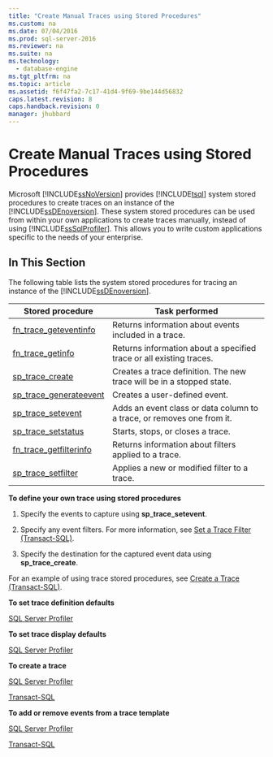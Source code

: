 ```yaml
---
title: "Create Manual Traces using Stored Procedures"
ms.custom: na
ms.date: 07/04/2016
ms.prod: sql-server-2016
ms.reviewer: na
ms.suite: na
ms.technology: 
  - database-engine
ms.tgt_pltfrm: na
ms.topic: article
ms.assetid: f6f47fa2-7c17-41d4-9f69-9be144d56832
caps.latest.revision: 8
caps.handback.revision: 0
manager: jhubbard
---
```

# Create Manual Traces using Stored Procedures
Microsoft [!INCLUDE[ssNoVersion](../../Topics/TopicNameContainA/tokens/ssNoVersion_md.md)] provides [!INCLUDE[tsql](../../Topics/TopicNameContainA/tokens/tsql_md.md)] system stored procedures to create traces on an instance of the [!INCLUDE[ssDEnoversion](../../Topics/TopicNameContainA/tokens/ssDEnoversion_md.md)]. These system stored procedures can be used from within your own applications to create traces manually, instead of using [!INCLUDE[ssSqlProfiler](../../Topics/TopicNameContainA/tokens/ssSqlProfiler_md.md)]. This allows you to write custom applications specific to the needs of your enterprise.  
  
## In This Section  
 The following table lists the system stored procedures for tracing an instance of the [!INCLUDE[ssDEnoversion](../../Topics/TopicNameContainA/tokens/ssDEnoversion_md.md)].  
  
|Stored procedure|Task performed|  
|----------------------|--------------------|  
|[fn_trace_geteventinfo](assetId:///5b1c858a-ca43-4e2b-9d67-8654daaf0cc5)|Returns information about events included in a trace.|  
|[fn_trace_getinfo](assetId:///04b140fe-110a-47b8-98b5-e4c161beb6c9)|Returns information about a specified trace or all existing traces.|  
|[sp_trace_create](assetId:///f3a43597-4c5a-4520-bcab-becdbbf81d2e)|Creates a trace definition. The new trace will be in a stopped state.|  
|[sp_trace_generateevent](assetId:///3ef05bfb-b467-4403-89cc-6e77ef9247dd)|Creates a user-defined event.|  
|[sp_trace_setevent](assetId:///7662d1d9-6d0f-443a-b011-c901a8b77a44)|Adds an event class or data column to a trace, or removes one from it.|  
|[sp_trace_setstatus](assetId:///29e7a7d7-b9c1-414a-968a-fc247769750d)|Starts, stops, or closes a trace.|  
|[fn_trace_getfilterinfo](assetId:///09fe4a28-ff8a-4655-9da1-4654d5bc514d)|Returns information about filters applied to a trace.|  
|[sp_trace_setfilter](assetId:///11e7c7ac-a581-4a64-bb15-9272d5c1f7ac)|Applies a new or modified filter to a trace.|  
  
 **To define your own trace using stored procedures**  
  
1.  Specify the events to capture using **sp_trace_setevent**.  
  
2.  Specify any event filters. For more information, see [Set a Trace Filter (Transact-SQL)](../../Topics/TopicNameContainA/Set-a-Trace-Filter--Transact-SQL-.md).  
  
3.  Specify the destination for the captured event data using **sp_trace_create**.  
  
 For an example of using trace stored procedures, see [Create a Trace (Transact-SQL)](../../Topics/TopicNameContainA/Create-a-Trace--Transact-SQL-.md).  
  
 **To set trace definition defaults**  
  
 [SQL Server Profiler](../../Topics/TopicNameNotContainA/Set-Trace-Definition-Defaults--SQL-Server-Profiler-.md)  
  
 **To set trace display defaults**  
  
 [SQL Server Profiler](../../Topics/TopicNameNotContainA/Set-Trace-Display-Defaults--SQL-Server-Profiler-.md)  
  
 **To create a trace**  
  
 [SQL Server Profiler](../../Topics/TopicNameContainA/Create-a-Trace--SQL-Server-Profiler-.md)  
  
 [Transact-SQL](../../Topics/TopicNameContainA/Create-a-Trace--Transact-SQL-.md)  
  
 **To add or remove events from a trace template**  
  
 [SQL Server Profiler](../../Topics/TopicNameContainA/Specify-Events-and-Data-Columns-for-a-Trace-File--SQL-Server-Profiler-.md)  
  
 [Transact-SQL](assetId:///7662d1d9-6d0f-443a-b011-c901a8b77a44)